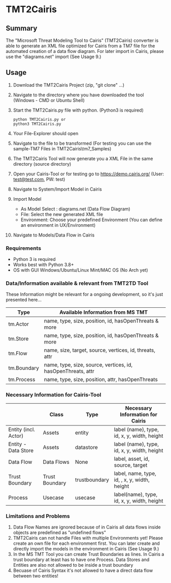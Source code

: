 # TMT2Cairis
## Summary
The "Microsoft Threat Modeling Tool to Cairis" (TMT2Cairis) converter is able to generate an XML file optimized for 
Cairis from a TM7 file for the automated creation of a data flow diagram. For later import in Cairis, please use 
the "diagrams.net" import (See Usage 9.)

## Usage
1. Download the TMT2Cairis Project (zip, "git clone" ...)
2. Navigate to the directory where you have downloaded the tool (Windows - CMD or Ubuntu Shell)
3. Start the TMT2Cairis.py file with python. (Python3 is required)
            
    ```console
    python TMT2Cairis.py or
    python3 TMT2Cairis.py
    ```
4. Your File-Explorer should open
5. Navigate to the file to be transformed (For testing you can use the sample-TM7 Files in TMT2Cairis\tm7_Samples)
6. The TMT2Cairis Tool will now generate you a XML File in the same directory (source directory)
7. Open your Cairis-Tool or for testing go to https://demo.cairis.org/ (User: test@test.com, PW: test)
8. Navigate to System/Import Model in Cairis
9. Import Model
    - As Model Select : diagrams.net (Data Flow Diagram)
    - File: Select the new generated XML file
    - Environment: Choose your predefined Environment (You can define an environment in UX/Environment)
10. Navigate to Models/Data Flow in Cairis

### Requirements
- Python 3 is required
- Works best with Python 3.8+
- OS with GUI Windows/Ubuntu/Linux Mint/MAC OS (No Arch yet)

### Data/Information available & relevant from TMT2TD Tool
These Information might be relevant for a ongoing development, so it's just presented here...

|Type                |         Available Information from MS TMT                    |
|--------------------|--------------------------------------------------------------|
| tm.Actor           | name, type, size, position, id, hasOpenThreats & more        |
| tm.Store           | name, type, size, position, id, hasOpenThreats & more        | 
| tm.Flow            | name, size, target, source, vertices, id, threats, attr      |
| tm.Boundary        | name, type, size, source, vertices, id, hasOpenThreats, attr |
| tm.Process         | name, type, size, position, attr, hasOpenThreats             |  

### Necessary Information for Cairis-Tool

|                    |Class              |Type          |              Necessary Information for Cairis         |
|--------------------|-------------------|--------------|-------------------------------------------------------|
|Entity (incl. Actor)|Assets             |entity        | label (name), type, id, x, y, width, height           |
|Entity - Data Store |Assets             |datastore     | label (name), type, id, x, y, width, height           |
|Data Flow           |Data Flows         |None          | label, asset, id, source, target                      |
|Trust Boundary      |Trust Boundary     |trustboundary | label, name, type, id, , x, y, width, height          |
|Process             |Usecase            |usecase       | label(name), type, id, x, y, width, height            |  

### Limitations and Problems
1. Data Flow Names are ignored because of in Cairis all data flows inside objects are predefined as "undefined flows"
2. TMT2Cairis can not handle Files with multiple Environments yet! Please create an own file for each environment first. 
You can later create and directly import the models in the environment in Cairis (See Usage 9.)
3. In the MS TMT Tool you can create Trust Boundaries as lines. In Cairis a trust boundary at least has to have one 
Process. Data Stores and Entities are also not allowed to be inside a trust boundary
4. Becuase of Cairis Syntax it's not allowed to have a direct data flow between two entities! 

